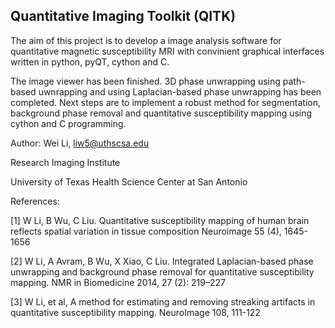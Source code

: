 ## Quantitative Imaging Toolkit (QITK) 

The aim of this project is to develop a image analysis software for quantitative magnetic susceptibility MRI with convinient graphical interfaces written in python, pyQT, cython and C.

The image viewer has been finished. 3D phase unwrapping using path-based uwnrapping and using Laplacian-based phase unwrapping has been completed. Next steps are to implement a robust method for segmentation, background phase removal and quantitative susceptibility mapping using cython and C programming.

Author: Wei Li, liw5@uthscsa.edu

Research Imaging Institute

University of Texas Health Science Center at San Antonio

References:

[1] W Li, B Wu, C Liu. Quantitative susceptibility mapping of human brain reflects spatial variation in tissue composition
Neuroimage 55 (4), 1645-1656

[2] W Li, A Avram, B Wu, X Xiao, C Liu. Integrated Laplacian-based phase unwrapping and background phase removal for quantitative susceptibility mapping. NMR in Biomedicine 2014, 27 (2): 219–227 

[3] W Li, et al, A method for estimating and removing streaking artifacts in quantitative susceptibility mapping. NeuroImage 108, 111-122
